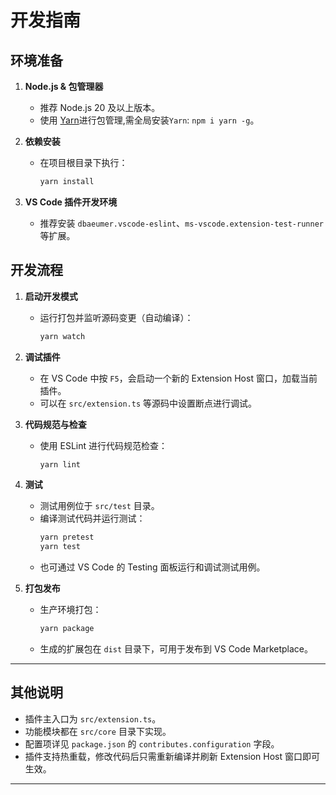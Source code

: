 # 开发指南

## 环境准备

1. **Node.js & 包管理器**

   - 推荐 Node.js 20 及以上版本。
   - 使用 [Yarn](https://yarnpkg.com/)进行包管理,需全局安装`Yarn`: `npm i yarn -g`。

2. **依赖安装**

   - 在项目根目录下执行：
     ```sh
     yarn install
     ```

3. **VS Code 插件开发环境**

   - 推荐安装 `dbaeumer.vscode-eslint`、`ms-vscode.extension-test-runner` 等扩展。

## 开发流程

1. **启动开发模式**

   - 运行打包并监听源码变更（自动编译）：
     ```sh
     yarn watch
     ```

2. **调试插件**

   - 在 VS Code 中按 `F5`，会启动一个新的 Extension Host 窗口，加载当前插件。
   - 可以在 `src/extension.ts` 等源码中设置断点进行调试。

3. **代码规范与检查**

   - 使用 ESLint 进行代码规范检查：
     ```sh
     yarn lint
     ```

4. **测试**

   - 测试用例位于 `src/test` 目录。
   - 编译测试代码并运行测试：
     ```sh
     yarn pretest
     yarn test
     ```
   - 也可通过 VS Code 的 Testing 面板运行和调试测试用例。

5. **打包发布**
   - 生产环境打包：
     ```sh
     yarn package
     ```
   - 生成的扩展包在 `dist` 目录下，可用于发布到 VS Code Marketplace。

---

## 其他说明

- 插件主入口为 `src/extension.ts`。
- 功能模块都在 `src/core` 目录下实现。
- 配置项详见 `package.json` 的 `contributes.configuration` 字段。
- 插件支持热重载，修改代码后只需重新编译并刷新 Extension Host 窗口即可生效。

---
